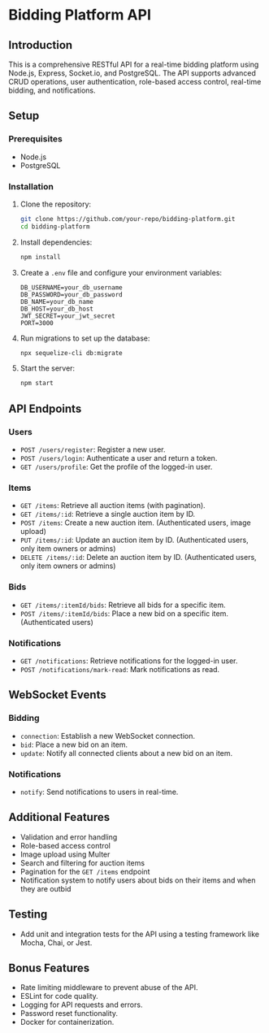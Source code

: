# Bidding Platform API

## Introduction

This is a comprehensive RESTful API for a real-time bidding platform using Node.js, Express, Socket.io, and PostgreSQL. The API supports advanced CRUD operations, user authentication, role-based access control, real-time bidding, and notifications.

## Setup

### Prerequisites

- Node.js
- PostgreSQL

### Installation

1. Clone the repository:
    ```sh
    git clone https://github.com/your-repo/bidding-platform.git
    cd bidding-platform
    ```

2. Install dependencies:
    ```sh
    npm install
    ```

3. Create a `.env` file and configure your environment variables:
    ```env
    DB_USERNAME=your_db_username
    DB_PASSWORD=your_db_password
    DB_NAME=your_db_name
    DB_HOST=your_db_host
    JWT_SECRET=your_jwt_secret
    PORT=3000
    ```

4. Run migrations to set up the database:
    ```sh
    npx sequelize-cli db:migrate
    ```

5. Start the server:
    ```sh
    npm start
    ```

## API Endpoints

### Users

- `POST /users/register`: Register a new user.
- `POST /users/login`: Authenticate a user and return a token.
- `GET /users/profile`: Get the profile of the logged-in user.

### Items

- `GET /items`: Retrieve all auction items (with pagination).
- `GET /items/:id`: Retrieve a single auction item by ID.
- `POST /items`: Create a new auction item. (Authenticated users, image upload)
- `PUT /items/:id`: Update an auction item by ID. (Authenticated users, only item owners or admins)
- `DELETE /items/:id`: Delete an auction item by ID. (Authenticated users, only item owners or admins)

### Bids

- `GET /items/:itemId/bids`: Retrieve all bids for a specific item.
- `POST /items/:itemId/bids`: Place a new bid on a specific item. (Authenticated users)

### Notifications

- `GET /notifications`: Retrieve notifications for the logged-in user.
- `POST /notifications/mark-read`: Mark notifications as read.

## WebSocket Events

### Bidding

- `connection`: Establish a new WebSocket connection.
- `bid`: Place a new bid on an item.
- `update`: Notify all connected clients about a new bid on an item.

### Notifications

- `notify`: Send notifications to users in real-time.

## Additional Features

- Validation and error handling
- Role-based access control
- Image upload using Multer
- Search and filtering for auction items
- Pagination for the `GET /items` endpoint
- Notification system to notify users about bids on their items and when they are outbid

## Testing

- Add unit and integration tests for the API using a testing framework like Mocha, Chai, or Jest.

## Bonus Features

- Rate limiting middleware to prevent abuse of the API.
- ESLint for code quality.
- Logging for API requests and errors.
- Password reset functionality.
- Docker for containerization.
